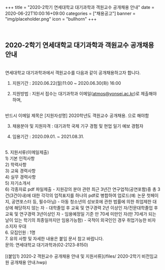 +++
title = "2020-2학기 연세대학교 대기과학과 객원교수 공개채용 안내"
date = 2020-06-22T10:00:16+09:00
categories = ["채용공고"]
banner = "img/placeholder.png"
icon = "bullhorn"
+++
<!--more-->

<br>
<h2> 2020-2학기 연세대학교 대기과학과 객원교수 공개채용 안내
</h2>
<br>
연세대학교 대기과학과에서 객원교수를 다음과 같이 공개채용하고자 합니다.

1. 지원기간 : 2020.06.22(월)11:00 ~ 2020.06.30(화) 16:00

2. 지원방법 :
지원서 접수는 대기과학과 이메일(atmos@yonsei.ac.kr)로 제출해야하며,
<br>
반드시 이메일 제목은 [지원자성명] 2020학년도 객원교수 공개채용. 으로 해야함

3. 채용분야 및 지원자격 : 대기과학 국제 기구 경험 및 현업 일기 예보 경험자

4. 임용기간 : 2020.09.01. ~ 2021.08.31.
<br>
5. 지원서류(이메일제출)
<br>
  1) 기본 인적사항
<br>
  2) 학력사항
<br>
  3) 교육 경력사항
<br>
  4) 실무 경력사항
<br>
  5) 자기소개서
<br>
  6) 각종자료 pdf 파일제출
    - 지원강의 분야 관련 최근 3년간 연구업적(공연포함)중 총 3건(3건이내)에 대한
      각각의 업적표지를 하나의 pdf로 병합하여 업로드(예: 논문 첫페이지, 공연포스터 등, 필수아님)
    - 아동 청소년의 성보호에 관한 법률에 의한 취업제한 대상에 해당하지 않는 자
    - 대학졸업 후 교육 및 연구경력 2년 이상인 자/전문대학졸업 후 교육 및 연구경력 3년이상인 자
    - 임용예정일 기준 만 70세 미만인 자(만 70세가 되는 날이 있는 학기의 최종일까지만 임용가능함)
    - 국적이 외국인인 경우 취업가능한 비자 소지자 우대   
<br>
6. 모집인원 : 1명
<br>
7. 유의 사항 및 자세한 내용은 붙임 문서 참고 바랍니다.
<br>
   문의: 연세대학교 대기과학과(02-2123-8150)
<br>

<br>
[(붙임1) 2020-2 객원교수 공개채용 안내 및 지원서류](/files/ 2020-2학기 비전임교원 공개채용 안내.hwp)

<br>
<br>
